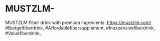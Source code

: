 # MUSTZLM-
MUSTZLM  Fiber drink with premium ingredients.   https://mustzlm.com/   #Budgetfiberdrink, #Affordablefibersupplement, #Inexpensivefiberdrink, #Valuefiberdrink,
